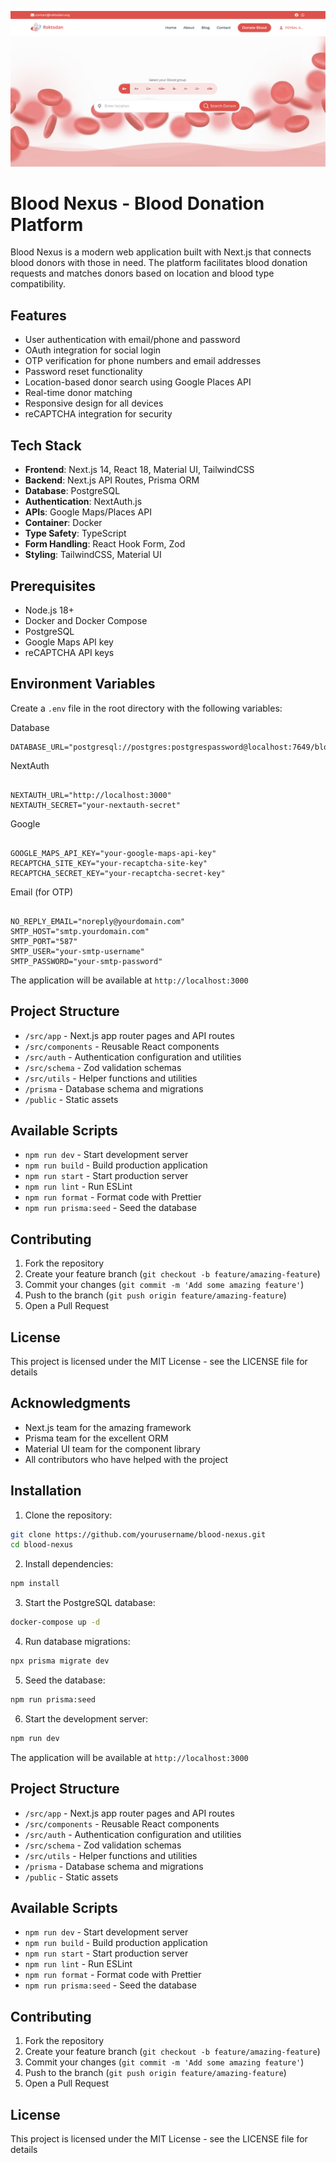 ![alt text](demo-img.png)

# Blood Nexus - Blood Donation Platform

Blood Nexus is a modern web application built with Next.js that connects blood donors with those in need. The platform facilitates blood donation requests and matches donors based on location and blood type compatibility.

## Features

- User authentication with email/phone and password
- OAuth integration for social login
- OTP verification for phone numbers and email addresses
- Password reset functionality
- Location-based donor search using Google Places API
- Real-time donor matching
- Responsive design for all devices
- reCAPTCHA integration for security

## Tech Stack

- **Frontend**: Next.js 14, React 18, Material UI, TailwindCSS
- **Backend**: Next.js API Routes, Prisma ORM
- **Database**: PostgreSQL
- **Authentication**: NextAuth.js
- **APIs**: Google Maps/Places API
- **Container**: Docker
- **Type Safety**: TypeScript
- **Form Handling**: React Hook Form, Zod
- **Styling**: TailwindCSS, Material UI

## Prerequisites

- Node.js 18+
- Docker and Docker Compose
- PostgreSQL
- Google Maps API key
- reCAPTCHA API keys

## Environment Variables

Create a `.env` file in the root directory with the following variables:

Database

```
DATABASE_URL="postgresql://postgres:postgrespassword@localhost:7649/bloodnexus"
```

NextAuth

```

NEXTAUTH_URL="http://localhost:3000"
NEXTAUTH_SECRET="your-nextauth-secret"

```

Google

```

GOOGLE_MAPS_API_KEY="your-google-maps-api-key"
RECAPTCHA_SITE_KEY="your-recaptcha-site-key"
RECAPTCHA_SECRET_KEY="your-recaptcha-secret-key"

```

Email (for OTP)

```

NO_REPLY_EMAIL="noreply@yourdomain.com"
SMTP_HOST="smtp.yourdomain.com"
SMTP_PORT="587"
SMTP_USER="your-smtp-username"
SMTP_PASSWORD="your-smtp-password"

```

The application will be available at `http://localhost:3000`

## Project Structure

- `/src/app` - Next.js app router pages and API routes
- `/src/components` - Reusable React components
- `/src/auth` - Authentication configuration and utilities
- `/src/schema` - Zod validation schemas
- `/src/utils` - Helper functions and utilities
- `/prisma` - Database schema and migrations
- `/public` - Static assets

## Available Scripts

- `npm run dev` - Start development server
- `npm run build` - Build production application
- `npm run start` - Start production server
- `npm run lint` - Run ESLint
- `npm run format` - Format code with Prettier
- `npm run prisma:seed` - Seed the database

## Contributing

1. Fork the repository
2. Create your feature branch (`git checkout -b feature/amazing-feature`)
3. Commit your changes (`git commit -m 'Add some amazing feature'`)
4. Push to the branch (`git push origin feature/amazing-feature`)
5. Open a Pull Request

## License

This project is licensed under the MIT License - see the LICENSE file for details

## Acknowledgments

- Next.js team for the amazing framework
- Prisma team for the excellent ORM
- Material UI team for the component library
- All contributors who have helped with the project

## Installation

1. Clone the repository:

```bash
git clone https://github.com/yourusername/blood-nexus.git
cd blood-nexus
```

2. Install dependencies:

```bash
npm install
```

3. Start the PostgreSQL database:

```bash
docker-compose up -d
```

4. Run database migrations:

```bash
npx prisma migrate dev
```

5. Seed the database:

```bash
npm run prisma:seed
```

6. Start the development server:

```bash
npm run dev
```

The application will be available at `http://localhost:3000`

## Project Structure

- `/src/app` - Next.js app router pages and API routes
- `/src/components` - Reusable React components
- `/src/auth` - Authentication configuration and utilities
- `/src/schema` - Zod validation schemas
- `/src/utils` - Helper functions and utilities
- `/prisma` - Database schema and migrations
- `/public` - Static assets

## Available Scripts

- `npm run dev` - Start development server
- `npm run build` - Build production application
- `npm run start` - Start production server
- `npm run lint` - Run ESLint
- `npm run format` - Format code with Prettier
- `npm run prisma:seed` - Seed the database

## Contributing

1. Fork the repository
2. Create your feature branch (`git checkout -b feature/amazing-feature`)
3. Commit your changes (`git commit -m 'Add some amazing feature'`)
4. Push to the branch (`git push origin feature/amazing-feature`)
5. Open a Pull Request

## License

This project is licensed under the MIT License - see the LICENSE file for details
